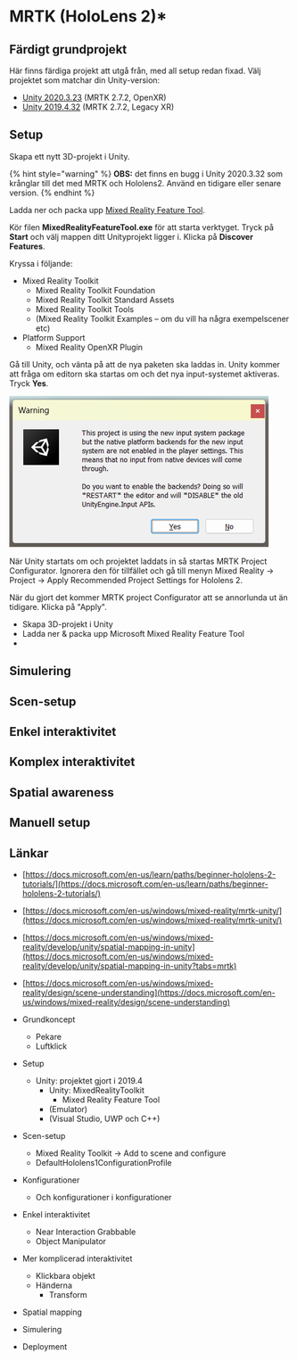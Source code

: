 # MRTK (HoloLens 2)\*

## Färdigt grundprojekt

Här finns färdiga projekt att utgå från, med all setup redan fixad. Välj projektet som matchar din Unity-version:

* [Unity 2020.3.23](https://github.com/mikael-bergstrom-ntisthlm/MRTK-base-2020) (MRTK 2.7.2, OpenXR)
* [Unity 2019.4.32](https://github.com/mikael-bergstrom-ntisthlm/MRTK-base-2019) (MRTK 2.7.2, Legacy XR)

## Setup

Skapa ett nytt 3D-projekt i Unity.

{% hint style="warning" %}
**OBS:** det finns en bugg i Unity 2020.3.32 som krånglar till det med MRTK och Hololens2. Använd en tidigare eller senare version.
{% endhint %}

Ladda ner och packa upp [Mixed Reality Feature Tool](https://aka.ms/MRFeatureTool).

Kör filen **MixedRealityFeatureTool.exe** för att starta verktyget. Tryck på **Start** och välj mappen ditt Unityprojekt ligger i. Klicka på **Discover Features**.

Kryssa i följande:   &#x20;

* Mixed Reality Toolkit
  * Mixed Reality Toolkit Foundation
  * Mixed Reality Toolkit Standard Assets
  * Mixed Reality Toolkit Tools
  * (Mixed Reality Toolkit Examples – om du vill ha några exempelscener etc)
* Platform Support
  * Mixed Reality OpenXR Plugin

Gå till Unity, och vänta på att de nya paketen ska laddas in. Unity kommer att fråga om editorn ska startas om och det nya input-systemet aktiveras. Tryck **Yes**.

![](<../../.gitbook/assets/image (19).png>)

När Unity startats om och projektet laddats in så startas MRTK Project Configurator. Ignorera den för tillfället och gå till menyn Mixed Reality -> Project -> Apply Recommended Project Settings for Hololens 2.

När du gjort det kommer MRTK project Configurator att se annorlunda ut än tidigare. Klicka på "Apply".

* Skapa 3D-projekt i Unity
* Ladda ner & packa upp Microsoft Mixed Reality Feature Tool
*

## Simulering

## Scen-setup

## Enkel interaktivitet

## Komplex interaktivitet

## Spatial awareness

## Manuell setup



## Länkar

* [https://docs.microsoft.com/en-us/learn/paths/beginner-hololens-2-tutorials/](https://docs.microsoft.com/en-us/learn/paths/beginner-hololens-2-tutorials/)
* [https://docs.microsoft.com/en-us/windows/mixed-reality/mrtk-unity/](https://docs.microsoft.com/en-us/windows/mixed-reality/mrtk-unity/)
* [https://docs.microsoft.com/en-us/windows/mixed-reality/develop/unity/spatial-mapping-in-unity](https://docs.microsoft.com/en-us/windows/mixed-reality/develop/unity/spatial-mapping-in-unity?tabs=mrtk)
* [https://docs.microsoft.com/en-us/windows/mixed-reality/design/scene-understanding](https://docs.microsoft.com/en-us/windows/mixed-reality/design/scene-understanding)



* Grundkoncept
  * Pekare
  * Luftklick
* Setup
  * Unity: projektet gjort i 2019.4
    * Unity: MixedRealityToolkit
      * Mixed Reality Feature Tool
    * (Emulator)
    * (Visual Studio, UWP och C++)
* Scen-setup
  * Mixed Reality Toolkit -> Add to scene and configure
  * DefaultHololens1ConfigurationProfile
* Konfigurationer
  * Och konfigurationer i konfigurationer
* Enkel interaktivitet
  * Near Interaction Grabbable
  * Object Manipulator
* Mer komplicerad interaktivitet
  * Klickbara objekt
  * Händerna
    * Transform
* Spatial mapping
* Simulering
* Deployment

